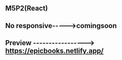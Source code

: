 ## M5P2(React)
## No responsive----->comingsoon
## Preview ----------------->  https://epicbooks.netlify.app/
